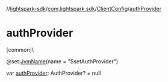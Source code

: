 //[lightspark-sdk](../../../index.md)/[com.lightspark.sdk](../index.md)/[ClientConfig](index.md)/[authProvider](auth-provider.md)

# authProvider

[common]\

@set:[JvmName](https://kotlinlang.org/api/latest/jvm/stdlib/kotlin.jvm/-jvm-name/index.html)(name = &quot;$setAuthProvider&quot;)

var [authProvider](auth-provider.md): AuthProvider? = null
